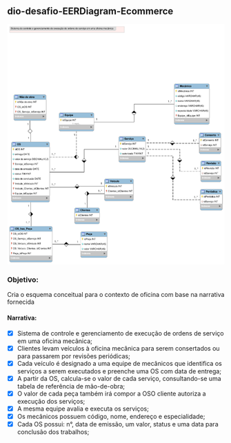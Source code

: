 ## dio-desafio-EERDiagram-Ecommerce
<img src="mecanica.png" alt="EER da oficina mecânica" >

### Objetivo:
Cria o esquema conceitual para o contexto de oficina com base na narrativa fornecida

#### Narrativa:
- [x] Sistema de controle e gerenciamento de execução de ordens de serviço em uma oficina mecânica;
- [x] Clientes levam veículos à oficina mecânica para serem consertados ou para passarem por revisões  periódicas;
- [x] Cada veículo é designado a uma equipe de mecânicos que identifica os serviços a serem executados e preenche uma OS com data de entrega;
- [x] A partir da OS, calcula-se o valor de cada serviço, consultando-se uma tabela de referência de mão-de-obra;
- [x] O valor de cada peça também irá compor a OSO cliente autoriza a execução dos serviços;
- [x] A mesma equipe avalia e executa os serviços;
- [x] Os mecânicos possuem código, nome, endereço e especialidade;
- [x] Cada OS possui: n°, data de emissão, um valor, status e uma data para conclusão dos trabalhos;
